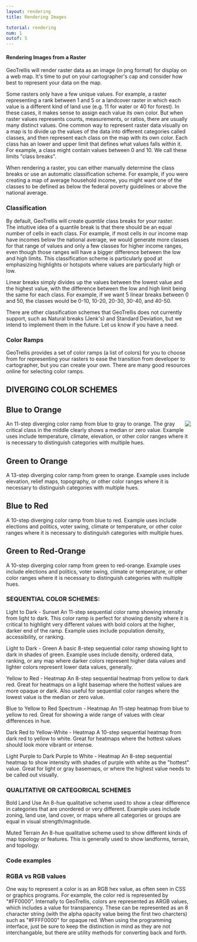 ```yaml
---
layout: rendering
title: Rendering Images

tutorial: rendering
num: 1
outof: 5
---
```


#### Rendering Images from a Raster

GeoTrellis will render raster data as an image (in png format) for display
on a web map.  It's time to put on your cartographer's cap and consider
how best to represent your data on the map.

Some rasters only have a few unique values.  For example, a raster representing
a rank between 1 and 5 or a landcover raster in which each value is a different
kind of land use (e.g. 11 for water or 40 for forest).  In these cases,
it makes sense to assign each value its own color.  But when raster values
represents counts, measurements, or ratios, there are usually many distinct
values.  One common way to represent raster data visually on a map 
is to divide up the values of the data into different categories called classes,
and then represent each class on the map with its own color.  Each class has
an lower and upper limit that defines what values falls within it.  For example,
a class might contain values between 0 and 10.  We call these limits "class breaks".

When rendering a raster, you can either manually determine the class breaks or
use an automatic classification scheme.  For example, if you were creating a map
of average household income, you might want one of the classes to be defined as 
below the federal poverty guidelines or above the national average.

### Classification

By default, GeoTrellis will create *quantile* class breaks for your raster.  
The intuitive idea of a quantile break is that there should be an equal number of 
cells in each class.  For example, if most cells in our income map have incomes
below the national average, we would generate more classes for that range of
values and only a few classes for higher income ranges, even though those
ranges will have a bigger difference between the low and high limits.  This
classification scheme is particularly good at emphasizing highlights or hotspots
where values are particularly high or low.

Linear breaks simply divides up the values between the lowest value and the
highest value, with the difference between the low and high limit being the
same for each class.  For example, if we want 5 linear breaks between 0 and 50,
the classes would be 0-10, 10-20, 20-30, 30-40, and 40-50.

There are other classification schemes that GeoTrellis does not currently
support, such as Natural breaks (Jenk's) and Standard Deviation, but we 
intend to implement them in the future.  Let us know if you have a need.

### Color Ramps

GeoTrellis provides a set of color ramps (a list of colors) for you to choose 
from for representing your rasters to ease the transition from developer to 
cartographer, but you can create your own.  There are many good resources online 
for selecting color ramps.

## DIVERGING COLOR SCHEMES

## Blue to Orange
<div height="250">
<span style="float: right"> <img  src="https://raw.github.com/joshmarcus/geotrellis.github.com/master/rendering/01_blue-to-orange.png" /> </span>
<span>
An 11-step diverging color ramp from blue to gray to orange. The gray critical class in the middle clearly shows a median or zero value. Example uses include temperature, climate, elevation, or other color ranges where it is necessary to distinguish categories with multiple hues.  
</span>
&nbsp;

</div>

## Green to Orange
A 13-step diverging color ramp from green to orange. Example uses include elevation, relief maps, topography, or other color ranges where it is necessary to distinguish categories with multiple hues.

## Blue to Red
A 10-step diverging color ramp from blue to red. Example uses include elections and politics, voter swing, climate or temperature, or other color ranges where it is necessary to distinguish categories with multiple hues.

## Green to Red-Orange
A 10-step diverging color ramp from green to red-orange. Example uses include elections and politics, voter swing, climate or temperature, or other color ranges where it is necessary to distinguish categories with multiple hues.

### SEQUENTIAL COLOR SCHEMES:

Light to Dark - Sunset
An 11-step sequential color ramp showing intensity from light to dark. This color ramp is perfect for showing density where it is critical to highlight very different values with bold colors at the higher, darker end of the ramp. Example uses include population density, accessibility, or ranking.

Light to Dark - Green
A basic 8-step sequential color ramp showing light to dark in shades of green. Example uses include density, ordered data, ranking, or any map where darker colors represent higher data values and lighter colors represent lower data values, generally.

Yellow to Red - Heatmap
An 8-step sequential heatmap from yellow to dark red. Great for heatmaps on a light basemap where the hottest values are more opaque or dark. Also useful for sequential color ranges where the lowest value is the median or zero value.

Blue to Yellow to Red Spectrum - Heatmap
An 11-step heatmap from blue to yellow to red. Great for showing a wide range of values with clear differences in hue.

Dark Red to Yellow-White - Heatmap
A 10-step sequential heatmap from dark red to yellow to white. Great for heatmaps where the hottest values should look more vibrant or intense.

Light Purple to Dark Purple to White - Heatmap
An 8-step sequential heatmap to show intensity with shades of purple with white as the "hottest" value. Great for light or gray basemaps, or where the highest value needs to be called out visually.

### QUALITATIVE OR CATEGORICAL SCHEMES

Bold Land Use
An 8-hue qualitative scheme used to show a clear difference in categories that are unordered or very different. Example uses include zoning, land use, land cover, or maps where all categories or groups are equal in visual strength/magnitude.

Muted Terrain
An 8-hue qualitative scheme used to show different kinds of map topology or features. This is generally used to show landforms, terrain, and topology.


### Code examples

### RGBA vs RGB values

One way to represent a color is as an RGB hex value, as often seen in CSS or
graphics programs.  For example, the color red is represented by "#FF0000".
Internally to GeoTrellis, colors are represented as ARGB values, which includes
a value for transparency.  These can be represented as an 8 character string
(with the alpha opacity value being the first two charcters) such as "#FFFF0000"
for opaque red.  When using the programming interface, just be sure to keep the
distinction in mind as they are not interchangable, but there are utility methods
for converting back and forth. 
